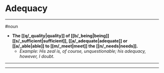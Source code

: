 # Adequacy
---
#noun
- **The [[q/_quality|quality]] of [[b/_being|being]] [[s/_sufficient|sufficient]], [[a/_adequate|adequate]] or [[a/_able|able]] to [[m/_meet|meet]] the [[n/_needs|needs]].**
	- _Example: His zeal is, of course, unquestionable; his adequacy, however, I doubt._
---
---
